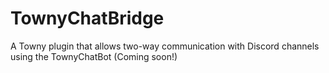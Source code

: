 # TownyChatBridge

A Towny plugin that allows two-way communication with Discord channels using the TownyChatBot (Coming soon!) 
